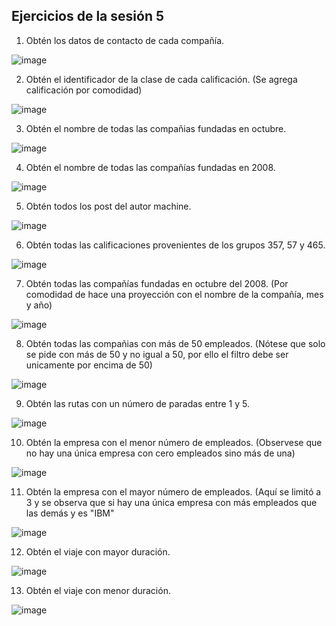 ## Ejercicios de la sesión 5

1. Obtén los datos de contacto de cada compañía.

![image](https://github.com/LIZZETHGOMEZ/BEDU-Santander-2021/blob/main/Introduccion%20a%20Bases%20de%20Datos/sesion_5/ejercicios_sesion_5/ejercicio_1.PNG)

2. Obtén el identificador de la clase de cada calificación. (Se agrega calificación por comodidad)

![image](https://github.com/LIZZETHGOMEZ/BEDU-Santander-2021/blob/main/Introduccion%20a%20Bases%20de%20Datos/sesion_5/ejercicios_sesion_5/ejercicio_2.PNG)

3. Obtén el nombre de todas las compañias fundadas en octubre.

![image](https://github.com/LIZZETHGOMEZ/BEDU-Santander-2021/blob/main/Introduccion%20a%20Bases%20de%20Datos/sesion_5/ejercicios_sesion_5/ejercicio_3.PNG)

4. Obtén el nombre de todas las compañías fundadas en 2008.

![image](https://github.com/LIZZETHGOMEZ/BEDU-Santander-2021/blob/main/Introduccion%20a%20Bases%20de%20Datos/sesion_5/ejercicios_sesion_5/ejercicio_4.PNG)

5. Obtén todos los post del autor machine.

![image](https://github.com/LIZZETHGOMEZ/BEDU-Santander-2021/blob/main/Introduccion%20a%20Bases%20de%20Datos/sesion_5/ejercicios_sesion_5/ejercicio_5.PNG)

6. Obtén todas las calificaciones provenientes de los grupos 357, 57 y 465.

![image](https://github.com/LIZZETHGOMEZ/BEDU-Santander-2021/blob/main/Introduccion%20a%20Bases%20de%20Datos/sesion_5/ejercicios_sesion_5/ejercicio_6.PNG)

7. Obtén todas las compañías fundadas en octubre del 2008. (Por comodidad de hace una proyección con el nombre de la compañía, mes y año)

![image](https://github.com/LIZZETHGOMEZ/BEDU-Santander-2021/blob/main/Introduccion%20a%20Bases%20de%20Datos/sesion_5/ejercicios_sesion_5/ejercicio_7.PNG)

8. Obtén todas las compañias con más de 50 empleados. (Nótese que solo se pide con más de 50 y no igual a 50, por ello el filtro debe ser unicamente por encima de 50)

![image](https://github.com/LIZZETHGOMEZ/BEDU-Santander-2021/blob/main/Introduccion%20a%20Bases%20de%20Datos/sesion_5/ejercicios_sesion_5/ejercicio_8.PNG)

9. Obtén las rutas con un número de paradas entre 1 y 5.

![image](https://github.com/LIZZETHGOMEZ/BEDU-Santander-2021/blob/main/Introduccion%20a%20Bases%20de%20Datos/sesion_5/ejercicios_sesion_5/ejercicio_9.PNG)

10. Obtén la empresa con el menor número de empleados. (Observese que no hay una única empresa con cero empleados sino más de una)

![image](https://github.com/LIZZETHGOMEZ/BEDU-Santander-2021/blob/main/Introduccion%20a%20Bases%20de%20Datos/sesion_5/ejercicios_sesion_5/ejercicio_10.PNG)

11. Obtén la empresa con el mayor número de empleados. (Aquí se limitó a 3 y se observa que si hay una única empresa con más empleados que las demás y es "IBM"

![image](https://github.com/LIZZETHGOMEZ/BEDU-Santander-2021/blob/main/Introduccion%20a%20Bases%20de%20Datos/sesion_5/ejercicios_sesion_5/ejercicio_11.PNG)

12. Obtén el viaje con mayor duración.

![image](https://github.com/LIZZETHGOMEZ/BEDU-Santander-2021/blob/main/Introduccion%20a%20Bases%20de%20Datos/sesion_5/ejercicios_sesion_5/ejercicio_12.PNG)

13. Obtén el viaje con menor duración.

![image](https://github.com/LIZZETHGOMEZ/BEDU-Santander-2021/blob/main/Introduccion%20a%20Bases%20de%20Datos/sesion_5/ejercicios_sesion_5/ejercicio_13.PNG)
